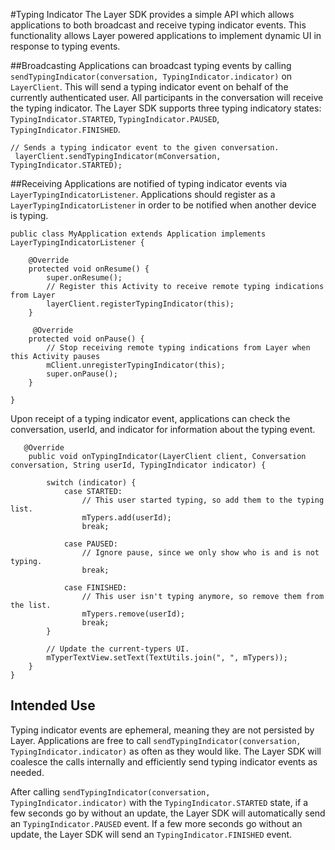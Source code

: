 #Typing Indicator
The Layer SDK provides a simple API which allows applications to both broadcast and receive typing indicator events. This functionality allows Layer powered applications to implement dynamic UI in response to typing events. 

##Broadcasting
Applications can broadcast typing events by calling `sendTypingIndicator(conversation, TypingIndicator.indicator)` on `LayerClient`. This will send a typing indicator event on behalf of the currently authenticated user. All participants in the conversation will receive the typing indicator.  The Layer SDK supports three typing indicatory states: `TypingIndicator.STARTED`, `TypingIndicator.PAUSED`, `TypingIndicator.FINISHED`. 

```
// Sends a typing indicator event to the given conversation.
 layerClient.sendTypingIndicator(mConversation, TypingIndicator.STARTED);
```

##Receiving 
Applications are notified of typing indicator events via `LayerTypingIndicatorListener`. Applications should register as a `LayerTypingIndicatorListener` in order to be notified when another device is typing.

```
public class MyApplication extends Application implements LayerTypingIndicatorListener {

    @Override
    protected void onResume() {
        super.onResume();
        // Register this Activity to receive remote typing indications from Layer
        layerClient.registerTypingIndicator(this);
    }
 
     @Override
    protected void onPause() {
        // Stop receiving remote typing indications from Layer when this Activity pauses
        mClient.unregisterTypingIndicator(this);
        super.onPause();
    }
     
}
```

Upon receipt of a typing indicator event, applications can check the conversation, userId, and indicator for information about the typing event.

```
   @Override
    public void onTypingIndicator(LayerClient client, Conversation conversation, String userId, TypingIndicator indicator) {
 
        switch (indicator) {
            case STARTED:
                // This user started typing, so add them to the typing list.
                mTypers.add(userId);
                break;
 
            case PAUSED:
                // Ignore pause, since we only show who is and is not typing.
                break;
 
            case FINISHED:
                // This user isn't typing anymore, so remove them from the list.
                mTypers.remove(userId);
                break;
        }
 
        // Update the current-typers UI.
        mTyperTextView.setText(TextUtils.join(", ", mTypers));
    }
}
```

## Intended Use
Typing indicator events are ephemeral, meaning they are not persisted by Layer. Applications are free to call `sendTypingIndicator(conversation, TypingIndicator.indicator)` as often as they would like.  The Layer SDK will coalesce the calls internally and efficiently send typing indicator events as needed. 

After calling `sendTypingIndicator(conversation, TypingIndicator.indicator)` with the `TypingIndicator.STARTED` state, if a few seconds go by without an update, the Layer SDK will automatically send an `TypingIndicator.PAUSED` event. If a few more seconds go without an update, the Layer SDK will send an `TypingIndicator.FINISHED` event. 



